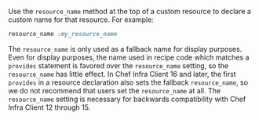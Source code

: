 Use the `resource_name` method at the top of a custom resource to
declare a custom name for that resource. For example:

``` ruby
resource_name :my_resource_name
```

The `resource_name` is only used as a fallback name for display purposes.
Even for display purposes, the name used in recipe code which matches a
`provides` statement is favored over the `resource_name` setting, so the
`resource_name` has little effect. In Chef Infra Client 16 and later,
the first `provides` in a resource declaration also sets the fallback
`resource_name`, so we do not recommend that users set the `resource_name` at all.
The `resource_name` setting is necessary for backwards compatibility with Chef
Infra Client 12 through 15.
